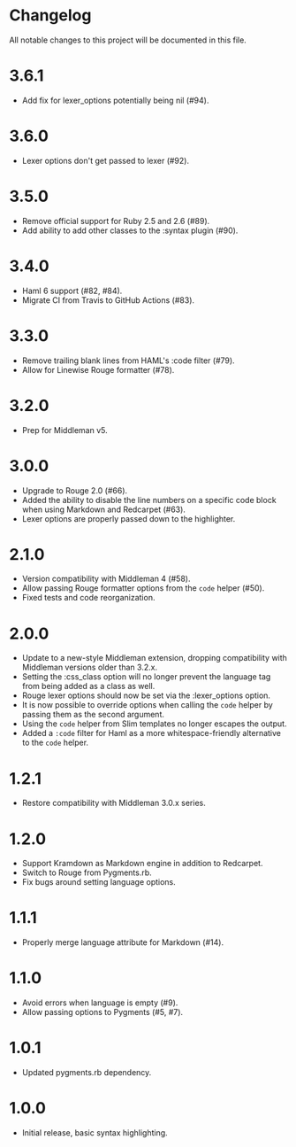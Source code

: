 # Changelog

All notable changes to this project will be documented in this file.

# 3.6.1

- Add fix for lexer_options potentially being nil (#94).

# 3.6.0

- Lexer options don't get passed to lexer (#92).

# 3.5.0

- Remove official support for Ruby 2.5 and 2.6 (#89).
- Add ability to add other classes to the :syntax plugin (#90).

# 3.4.0

- Haml 6 support (#82, #84).
- Migrate CI from Travis to GitHub Actions (#83).

# 3.3.0

- Remove trailing blank lines from HAML's :code filter (#79).
- Allow for Linewise Rouge formatter (#78).

# 3.2.0

- Prep for Middleman v5.

# 3.0.0

- Upgrade to Rouge 2.0 (#66).
- Added the ability to disable the line numbers on a specific code block when using Markdown and Redcarpet (#63).
- Lexer options are properly passed down to the highlighter.

# 2.1.0

- Version compatibility with Middleman 4 (#58).
- Allow passing Rouge formatter options from the `code` helper (#50).
- Fixed tests and code reorganization.

# 2.0.0

- Update to a new-style Middleman extension, dropping compatibility with Middleman versions older than 3.2.x.
- Setting the :css_class option will no longer prevent the language tag from being added as a class as well.
- Rouge lexer options should now be set via the :lexer_options option.
- It is now possible to override options when calling the `code` helper by passing them as the second argument.
- Using the `code` helper from Slim templates no longer escapes the output.
- Added a `:code` filter for Haml as a more whitespace-friendly alternative to the `code` helper.

# 1.2.1

- Restore compatibility with Middleman 3.0.x series.

# 1.2.0

- Support Kramdown as Markdown engine in addition to Redcarpet.
- Switch to Rouge from Pygments.rb.
- Fix bugs around setting language options.

# 1.1.1

- Properly merge language attribute for Markdown (#14).

# 1.1.0

- Avoid errors when language is empty (#9).
- Allow passing options to Pygments (#5, #7).

# 1.0.1

- Updated pygments.rb dependency.

# 1.0.0

- Initial release, basic syntax highlighting.
